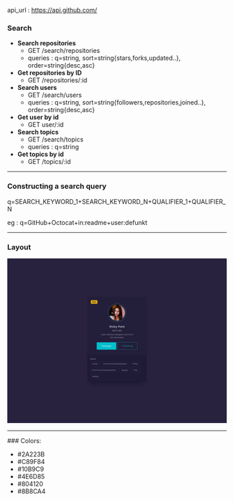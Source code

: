 api_url : https://api.github.com/

### Search
<ul>
<li>
<strong>Search repositories</strong> 
<ul>
<li>GET /search/repositories</li>
<li>queries : q=string, sort=string{stars,forks,updated..}, order=string{desc,asc}</li>
</ul>
</li>
<li>
<strong>Get repositories by ID</strong> 
<ul>
<li>GET /repositories/:id</li>
</ul>
</li>
<li>
<strong>Search users</strong> 
<ul>
<li>GET /search/users</li>
<li>queries : q=string, sort=string{followers,repositories,joined..}, order=string{desc,asc}</li>
</ul>
</li>
<li>
<strong>Get user by id</strong> 
<ul>
<li>GET user/:id</li>
</ul>
</li>
<li>
<strong>Search topics</strong> 
<ul>
<li>GET /search/topics</li>
<li>queries : q=string</li>
</ul>
</li>
<li>
<strong>Get topics by id</strong> 
<ul>
<li>GET /topics/:id</li>
</ul>
</li>
</ul>
<hr/>

###  Constructing a search query
q=SEARCH_KEYWORD_1+SEARCH_KEYWORD_N+QUALIFIER_1+QUALIFIER_N

eg : q=GitHub+Octocat+in:readme+user:defunkt
<hr/>

### Layout
![imgfirst](./../images/gitProfile.png)
<hr/>
### Colors:
<ul>
<li>#2A223B</li>
<li>#C89F84</li>
<li>#10B9C9</li>
<li>#4E6D85</li>
<li>#804120</li>
<li>#8B8CA4</li>
</ul>
